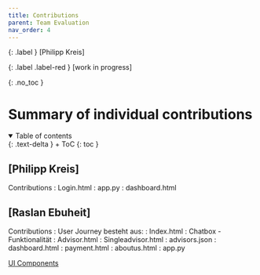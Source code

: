 ```yaml
---
title: Contributions
parent: Team Evaluation
nav_order: 4
---
```


{: .label }
[Philipp Kreis]

{: .label .label-red }
[work in progress]

{: .no_toc }
# Summary of individual contributions

<details open markdown="block">
{: .text-delta }
<summary>Table of contents</summary>
+ ToC
{: toc }
</details>

## [Philipp Kreis]

Contributions
: Login.html
: app.py
: dashboard.html

## [Raslan Ebuheit]

Contributions
: User Journey besteht aus:
: Index.html
: Chatbox - Funktionalität
: Advisor.html
: Singleadvisor.html
: advisors.json
: dashboard.html
: payment.html
: aboutus.html
: app.py


[UI Components](https://pillek.github.io/ui-components.html)
